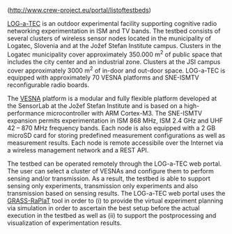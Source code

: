 <meta charset="utf-8">

(http://www.crew-project.eu/portal/listoftestbeds)

<a href="http://log-a-tec.eu/">LOG-a-TEC</a> is an outdoor experimental facility supporting cognitive radio networking experimentation in ISM and TV bands.  The testbed consists of several clusters of wireless sensor nodes located in the municipality of Logatec, Slovenia and at the Jožef Stefan Institute campus. Clusters in the Logatec municipality cover approximately 350.000 m<sup>2</sup> of public space that includes the city center and an industrial zone. Clusters at the JSI campus cover approximately 3000 m<sup>2</sup> of in-door and out-door space. LOG-a-TEC is equipped with approximately 70 VESNA platforms and SNE-ISMTV reconfigurable radio boards. 

The <a href="http://sensorlab.ijs.si/hardware.html">VESNA</a> platform is a modular and fully flexible platform developed at the SensorLab at the Jožef Stefan Institute and is based on a high-performance microcontroller with ARM Cortex-M3. The SNE-ISMTV expansion permits experimentation in ISM 868 MHz, ISM 2.4 GHz and UHF 42 – 870 MHz frequency bands. Each node is also equipped with a 2 GB microSD card for storing predefined measurement configurations as well as measurement results. Each node is remote accessibile over the Internet via a wireless management network and a REST API.

The testbed can be operated remotely through the LOG-a-TEC web portal. The user can select a cluster of VESNAs and configure them to perform sensing and/or transmission. As a result, the testbed is able to support sensing only experiments, transmission only experiments and also transmission based on sensing results. The LOG-a-TEC web portal uses the <a href="http://www-e6.ijs.si/en/software/grass-raplat">GRASS-RaPlaT</a> tool in order to (i) to provide the virtual experiment planning via simulation in order to ascertain the best setup before the actual execution in the testbed as well as (ii) to support the postprocessing and visualization of experimentation results.

